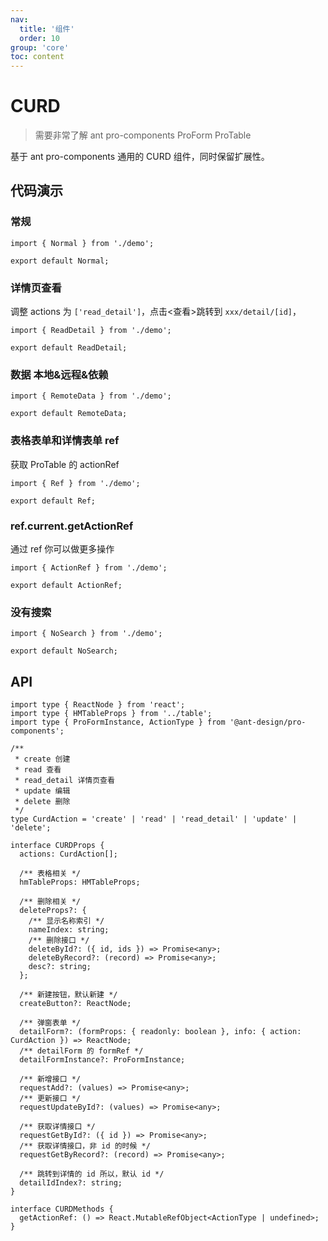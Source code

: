 ```yaml
---
nav:
  title: '组件'
  order: 10
group: 'core'
toc: content
---
```


# CURD

> 需要非常了解 ant pro-components ProForm ProTable

基于 ant pro-components 通用的 CURD 组件，同时保留扩展性。

## 代码演示

### 常规

```tsx
import { Normal } from './demo';

export default Normal;
```

### 详情页查看

调整 actions 为 `['read_detail']`，点击<查看>跳转到 `xxx/detail/[id]`，

```tsx
import { ReadDetail } from './demo';

export default ReadDetail;
```

### 数据 本地&远程&依赖

```tsx
import { RemoteData } from './demo';

export default RemoteData;
```

### 表格表单和详情表单 ref

获取 ProTable 的 actionRef

```tsx
import { Ref } from './demo';

export default Ref;
```

### ref.current.getActionRef

通过 ref 你可以做更多操作

```tsx
import { ActionRef } from './demo';

export default ActionRef;
```

### 没有搜索

```tsx
import { NoSearch } from './demo';

export default NoSearch;
```

## API

```tsx | pure
import type { ReactNode } from 'react';
import type { HMTableProps } from '../table';
import type { ProFormInstance, ActionType } from '@ant-design/pro-components';

/**
 * create 创建
 * read 查看
 * read_detail 详情页查看
 * update 编辑
 * delete 删除
 */
type CurdAction = 'create' | 'read' | 'read_detail' | 'update' | 'delete';

interface CURDProps {
  actions: CurdAction[];

  /** 表格相关 */
  hmTableProps: HMTableProps;

  /** 删除相关 */
  deleteProps?: {
    /** 显示名称索引 */
    nameIndex: string;
    /** 删除接口 */
    deleteById?: ({ id, ids }) => Promise<any>;
    deleteByRecord?: (record) => Promise<any>;
    desc?: string;
  };

  /** 新建按钮，默认新建 */
  createButton?: ReactNode;

  /** 弹窗表单 */
  detailForm?: (formProps: { readonly: boolean }, info: { action: CurdAction }) => ReactNode;
  /** detailForm 的 formRef */
  detailFormInstance?: ProFormInstance;

  /** 新增接口 */
  requestAdd?: (values) => Promise<any>;
  /** 更新接口 */
  requestUpdateById?: (values) => Promise<any>;

  /** 获取详情接口 */
  requestGetById?: ({ id }) => Promise<any>;
  /** 获取详情接口，非 id 的时候 */
  requestGetByRecord?: (record) => Promise<any>;

  /** 跳转到详情的 id 所以，默认 id */
  detailIdIndex?: string;
}

interface CURDMethods {
  getActionRef: () => React.MutableRefObject<ActionType | undefined>;
}
```
